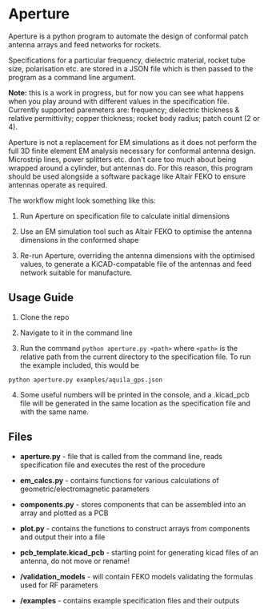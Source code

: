 # Aperture

Aperture is a python program to automate the design of conformal patch antenna arrays and feed networks for rockets.

Specifications for a particular frequency, dielectric material, rocket tube size, polarisation etc. are stored in a JSON file which is then passed to the program as a command line argument.

**Note:** this is a work in progress, but for now you can see what happens when you play around with different values in the specification file. Currently supported paremeters are: frequency; dielectric thickness & relative permittivity; copper thickness; rocket body radius; patch count (2 or 4).

Aperture is not a replacement for EM simulations as it does not perform the full 3D finite element EM analysis necessary for conformal antenna design. Microstrip lines, power splitters etc. don't care too much about being wrapped around a cylinder, but antennas do. For this reason, this program should be used alongside a software package like Altair FEKO to ensure antennas operate as required.

  

The workflow might look something like this:

1. Run Aperture on specification file to calculate initial dimensions

2. Use an EM simulation tool such as Altair FEKO to optimise the antenna dimensions in the conformed shape

3. Re-run Aperture, overriding the antenna dimensions with the optimised values, to generate a KiCAD-compatable file of the antennas and feed network suitable for manufacture.

## Usage Guide

1. Clone the repo

2. Navigate to it in the command line

3. Run the command `python aperture.py <path>` where `<path>` is the relative path from the current directory to the specification file. To run the example included, this would be

`python aperture.py examples/aquila_gps.json`

4. Some useful numbers will be printed in the console, and a .kicad_pcb file will be generated in the same location as the specification file and with the same name.

  

## Files

*  **aperture.py** - file that is called from the command line, reads specification file and executes the rest of the procedure

*  **em_calcs.py** - contains functions for various calculations of geometric/electromagnetic parameters

*  **components.py** - stores components that can be assembled into an array and plotted as a PCB

*  **plot.py** - contains the functions to construct arrays from components and output their into a file

*  **pcb_template.kicad_pcb** - starting point for generating kicad files of an antenna, do not move or rename!

*  **/validation_models** - will contain FEKO models validating the formulas used for RF parameters

*  **/examples** - contains example specification files and their outputs